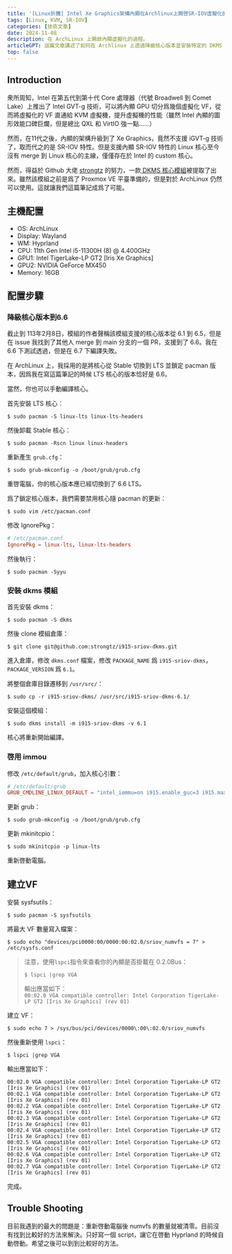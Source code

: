 ```yaml
---
title: '[Linux折騰] Intel Xe Graphics架構內顯在Archlinux上開啓SR-IOV虛擬化的過程'
tags: [Linux, KVM, SR-IOV]
categories: [技術文章]
date: 2024-11-08
description: 在 ArchLinux 上開啟內顯虛擬化的過程。
articleGPT: 這篇文章講述了如何在 Archlinux 上透過降級核心版本並安裝特定的 DKMS 模組來啟用 Intel Xe Graphics 內顯的 SR-IOV 虛擬化功能。
top: false
---
```


## Introduction

衆所周知，Intel 在第五代到第十代 Core 處理器（代號 Broadwell 到 Comet Lake）上推出了 Intel GVT-g 技術，可以將內顯 GPU 切分爲幾個虛擬化 VF，從而將虛擬化的 VF 直通給 KVM 虛擬機，提升虛擬機的性能（雖然 Intel 內顯的圖形效能口碑巨爛，但是總比 QXL 和 VirtIO 強一點……）

然而，在11代之後，內顯的架構升級到了 Xe Graphics，竟然不支援 iGVT-g 技術了，取而代之的是 SR-IOV 特性。但是支援內顯 SR-IOV 特性的 Linux 核心至今沒有 merge 到 Linux 核心的主線，僅僅存在於 Intel 的 custom 核心。

然而，得益於 Github 大佬 <a href="https://github.com/strongtz">strongtz</a> 的努力，一款<a href="https://github.com/strongtz/i915-sriov-dkms"> DKMS 核心模組</a>被提取了出來。雖然該模組之前是爲了 Proxmox VE 平臺準備的，但是對於 ArchLinux 仍然可以使用。這就讓我們這篇筆記成爲了可能。

## 主機配置

- OS: ArchLinux
- Display: Wayland
- WM: Hyprland
- CPU: 11th Gen Intel i5-11300H (8) @ 4.400GHz
- GPU1: Intel TigerLake-LP GT2 [Iris Xe Graphics]
- GPU2: NVIDIA GeForce MX450
- Memory: 16GB

## 配置步驟

### 降級核心版本到6.6

截止到 113年2月8日，模組的作者聲稱該模組支援的核心版本從 6.1 到 6.5，但是在 issue 我找到了其他人 merge 到 main 分支的一個 PR，支援到了 6.6。我在 6.6 下測試透過，但是在 6.7 下編譯失敗。

在 ArchLinux 上，我採用的是將核心從 Stable 切換到 LTS 並鎖定 pacman 版本，因爲我在寫這篇筆記的時候 LTS 核心的版本恰好是 6.6。

當然，你也可以手動編譯核心。

首先安裝 LTS 核心：

```shell
$ sudo pacman -S linux-lts linux-lts-headers
```

然後卸載 Stable 核心：

```shell
$ sudo pacman -Rscn linux linux-headers
```

重新產生 `grub.cfg`：

```shell
$ sudo grub-mkconfig -o /boot/grub/grub.cfg
```

重啓電腦，你的核心版本應已經切換到了 6.6 LTS。

爲了鎖定核心版本，我們需要禁用核心隨 pacman 的更新：

```shell
$ sudo vim /etc/pacman.conf
```

修改 IgnorePkg：

```conf
# /etc/pacman.conf
IgnorePkg = linux-lts, linux-lts-headers
```

然後執行：

```shell
$ sudo pacman -Syyu
```

### 安裝 dkms 模組

首先安裝 dkms：

```shell
$ sudo pacman -S dkms
```

然後 clone 模組倉庫：

```shell
$ git clone git@github.com:strongtz/i915-sriov-dkms.git
```

進入倉庫，修改 `dkms.conf` 檔案，修改 `PACKAGE_NAME` 爲 `i915-sriov-dkms`，`PACKAGE_VERSION` 爲 `6.1`。

將整個倉庫目錄遷移到 `/usr/src/`：

```shell
$ sudo cp -r i915-sriov-dkms/ /usr/src/i915-sriov-dkms-6.1/
```

安裝這個模組：

```shell
$ sudo dkms install -m i915-sriov-dkms -v 6.1
```

核心將重新開始編譯。

### 啓用 immou

修改 `/etc/default/grub`，加入核心引數：

```conf
# /etc/default/grub
GRUB_CMDLINE_LINUX_DEFAULT = "intel_iommu=on i915.enable_guc=3 i915.max_vfs=7"
```

更新 grub：

```shell
$ sudo grub-mkconfig -o /boot/grub/grub.cfg
```

更新 mkinitcpio：

```shell
$ sudo mkinitcpio -p linux-lts
```

重新啓動電腦。

## 建立VF

安裝 sysfsutils：

```shell
$ sudo pacman -S sysfsutils
```

將最大 VF 數量寫入檔案：

```shell
$ sudo echo "devices/pci0000:00/0000:00:02.0/sriov_numvfs = 7" > /etc/sysfs.conf
```

> 注意，使用`lspci`指令來查看你的內顯是否掛載在 0.2.0Bus：
> ```shell
> $ lspci |grep VGA
> ```
> 輸出應當如下：  
> `00:02.0 VGA compatible controller: Intel Corporation TigerLake-LP GT2 [Iris Xe Graphics] (rev 01)`

建立 VF：

```shell
$ sudo echo 7 > /sys/bus/pci/devices/0000\:00\:02.0/sriov_numvfs
```

然後重新使用 `lspci`：

```shell
$ lspci |grep VGA
```

輸出應當如下：

```
00:02.0 VGA compatible controller: Intel Corporation TigerLake-LP GT2 [Iris Xe Graphics] (rev 01)
00:02.1 VGA compatible controller: Intel Corporation TigerLake-LP GT2 [Iris Xe Graphics] (rev 01)
00:02.2 VGA compatible controller: Intel Corporation TigerLake-LP GT2 [Iris Xe Graphics] (rev 01)
00:02.3 VGA compatible controller: Intel Corporation TigerLake-LP GT2 [Iris Xe Graphics] (rev 01)
00:02.4 VGA compatible controller: Intel Corporation TigerLake-LP GT2 [Iris Xe Graphics] (rev 01)
00:02.5 VGA compatible controller: Intel Corporation TigerLake-LP GT2 [Iris Xe Graphics] (rev 01)
00:02.6 VGA compatible controller: Intel Corporation TigerLake-LP GT2 [Iris Xe Graphics] (rev 01)
00:02.7 VGA compatible controller: Intel Corporation TigerLake-LP GT2 [Iris Xe Graphics] (rev 01)
```

完成。

## Trouble Shooting

目前我遇到的最大的問題是：重新啓動電腦後 numvfs 的數量就被清零。目前沒有找到比較好的方法來解決。只好寫一個 script，讓它在啓動 Hyprland 的時候自動啓動。希望之後可以到到比較好的方法。